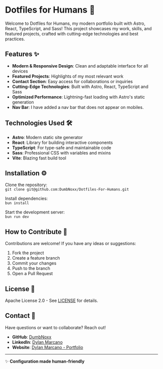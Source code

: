 # Dotfiles for Humans 🚀 

Welcome to Dotfiles for Humans, my modern portfolio built with Astro, React, TypeScript, and Sass! This project showcases my work, skills, and featured projects, crafted with cutting-edge technologies and best practices.

## Features ✨

- **Modern & Responsive Design**: Clean and adaptable interface for all devices
- **Featured Projects**: Highlights of my most relevant work
- **Contact Section**: Easy access for collaborations or inquiries
- **Cutting-Edge Technologies**: Built with Astro, React, TypeScript and Sass
- **Optimized Performance**: Lightning-fast loading with Astro's static generation
- **Nav Bar**: I have added a nav bar that does not appear on mobiles.

## Technologies Used 🛠️

- **Astro**: Modern static site generator
- **React**: Library for building interactive components
- **TypeScript**: For type-safe and maintainable code
- **Sass**: Professional CSS with variables and mixins
- **Vite**: Blazing fast build tool

## Installation ⚙️

Clone the repository:  
`git clone git@github.com:DumbNoxx/Dotfiles-For-Humans.git`

Install dependencies:  
`bun install`

Start the development server:  
`bun run dev`

## How to Contribute 🤝

Contributions are welcome! If you have any ideas or suggestions:

1. Fork the project
2. Create a feature branch
3. Commit your changes
4. Push to the branch
5. Open a Pull Request

## License 📄

Apache License 2.0 - See [LICENSE](LICENSE) for details.

## Contact 📧

Have questions or want to collaborate? Reach out!

- **GitHub**: [DumbNoxx](https://github.com/DumbNoxx)
- **LinkedIn**: [Dylan Marcano](https://www.linkedin.com/in/dylan-marcano-994205266)
- **Website**: [Dylan Marcano - Portfolio](https://nxus-website.vercel.app)
---

✨ **Configuration made human-friendly**  

